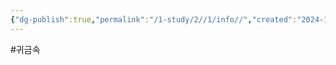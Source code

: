 ```yaml
---
{"dg-publish":true,"permalink":"/1-study/2//1/info//","created":"2024-11-20T21:02:28.623+09:00","updated":"2025-06-26T13:07:41.089+09:00"}
---
```


#귀금속 
